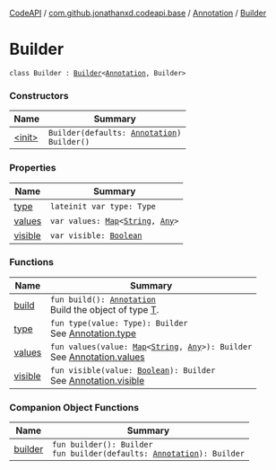 [CodeAPI](../../../index.md) / [com.github.jonathanxd.codeapi.base](../../index.md) / [Annotation](../index.md) / [Builder](.)

# Builder

`class Builder : `[`Builder`](../../-typed/-builder/index.md)`<`[`Annotation`](../index.md)`, Builder>`

### Constructors

| Name | Summary |
|---|---|
| [&lt;init&gt;](-init-.md) | `Builder(defaults: `[`Annotation`](../index.md)`)`<br>`Builder()` |

### Properties

| Name | Summary |
|---|---|
| [type](type.md) | `lateinit var type: Type` |
| [values](values.md) | `var values: `[`Map`](https://kotlinlang.org/api/latest/jvm/stdlib/kotlin.collections/-map/index.html)`<`[`String`](https://kotlinlang.org/api/latest/jvm/stdlib/kotlin/-string/index.html)`, `[`Any`](https://kotlinlang.org/api/latest/jvm/stdlib/kotlin/-any/index.html)`>` |
| [visible](visible.md) | `var visible: `[`Boolean`](https://kotlinlang.org/api/latest/jvm/stdlib/kotlin/-boolean/index.html) |

### Functions

| Name | Summary |
|---|---|
| [build](build.md) | `fun build(): `[`Annotation`](../index.md)<br>Build the object of type [T](#). |
| [type](type.md) | `fun type(value: Type): Builder`<br>See [Annotation.type](../type.md) |
| [values](values.md) | `fun values(value: `[`Map`](https://kotlinlang.org/api/latest/jvm/stdlib/kotlin.collections/-map/index.html)`<`[`String`](https://kotlinlang.org/api/latest/jvm/stdlib/kotlin/-string/index.html)`, `[`Any`](https://kotlinlang.org/api/latest/jvm/stdlib/kotlin/-any/index.html)`>): Builder`<br>See [Annotation.values](../values.md) |
| [visible](visible.md) | `fun visible(value: `[`Boolean`](https://kotlinlang.org/api/latest/jvm/stdlib/kotlin/-boolean/index.html)`): Builder`<br>See [Annotation.visible](../visible.md) |

### Companion Object Functions

| Name | Summary |
|---|---|
| [builder](builder.md) | `fun builder(): Builder`<br>`fun builder(defaults: `[`Annotation`](../index.md)`): Builder` |
